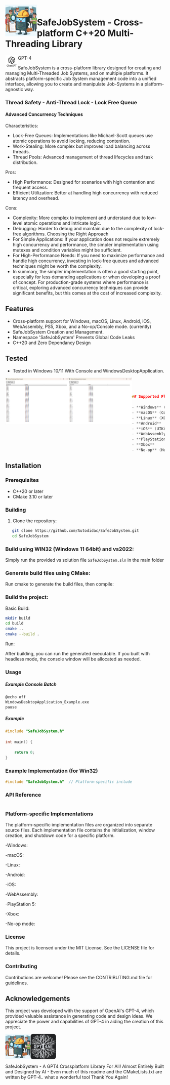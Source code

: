 <img align="left" src="image/3.jpg" width="100px"/>


# SafeJobSystem - Cross-platform C++20 Multi-Threading Library


<img align="left" src="image/gpt.jpg" width="40px"/>GPT-4



SafeJobSystem is a cross-platform library designed for creating and managing Multi-Threaded Job Systems, and on multiple platforms. It abstracts platform-specific Job System management code into a unified interface, allowing you to create and manipulate Job-Systems in a platform-agnostic way. 



### Thread Safety - Anti-Thread Lock - Lock Free Queue

#### Advanced Concurrency Techniques

Characteristics:

- Lock-Free Queues: Implementations like Michael-Scott queues use atomic operations to avoid locking, reducing contention.
- Work-Stealing: More complex but improves load balancing across threads.
- Thread Pools: Advanced management of thread lifecycles and task distribution.

Pros:

- High Performance: Designed for scenarios with high contention and frequent access.
- Efficient Utilization: Better at handling high concurrency with reduced latency and overhead.

Cons:

- Complexity: More complex to implement and understand due to low-level atomic operations and intricate logic.
- Debugging: Harder to debug and maintain due to the complexity of lock-free algorithms.
Choosing the Right Approach
- For Simple Applications: If your application does not require extremely high concurrency and performance, the simpler implementation using mutexes and condition variables might be sufficient.
- For High-Performance Needs: If you need to maximize performance and handle high concurrency, investing in lock-free queues and advanced techniques might be worth the complexity.
- In summary, the simpler implementation is often a good starting point, especially for less demanding applications or when developing a proof of concept. For production-grade systems where performance is critical, exploring advanced concurrency techniques can provide significant benefits, but this comes at the cost of increased complexity.



## Features


- Cross-platform support for Windows, macOS, Linux, Android, iOS, WebAssembly, PS5, Xbox, and a No-op/Console mode. (currently)
- SafeJobSystem Creation and Management.
- Namespace 'SafeJobSystem' Prevents Global Code Leaks
- C++20 and Zero Dependancy Design


## Tested


- Tested in Windows 10/11 With Console and WindowsDesktopApplication.



<img align="left" src="image/3.png" width="200px"/>


<img align="left" src="image/2.png" width="200px"/>



```cpp



## Supported Platforms

- **Windows** (Win32)
- **macOS** (Cocoa)
- **Linux** (XCB or XLib)
- **Android**
- **iOS** (UIKit)
- **WebAssembly** (Emscripten)
- **PlayStation 5** (PS5)
- **Xbox**
- **No-op** (Headless mode)
```


## Installation

### Prerequisites

- C++20 or later
- CMake 3.10 or later

### Building

1. Clone the repository:
```sh
   git clone https://github.com/Autodidac/SafeJobSystem.git
   cd SafeJobSystem
```





### Build using WIN32 (Windows 11 64bit) and vs2022:
Simply run the provided vs solution file `SafeJobSystem.sln` in the main folder




### Generate build files using CMake:
Run cmake to generate the build files, then compile:





### Build the project:
Basic Build:
```sh
mkdir build
cd build
cmake ..
cmake --build .
```


Run:

After building, you can run the generated executable. If you built with headless mode, the console window will be allocated as needed.


### Usage
##### Example Console Batch
```batch
@echo off
WindowsDesktopApplication_Example.exe 
pause
```

##### Example
```cpp
#include "SafeJobSystem.h"

int main() {

    return 0;
}
```

### Example Implementation (for Win32)
```cpp
#include "SafeJobSystem.h"  // Platform-specific include

```

### API Reference

```cpp

```



### Platform-specific Implementations
The platform-specific implementation files are organized into separate source files. Each implementation file contains the initialization, window creation, and shutdown code for a specific platform.

-Windows:

-macOS:

-Linux: 

-Android:

-iOS: 

-WebAssembly: 

-PlayStation 5: 

-Xbox: 

-No-op mode:



### License
This project is licensed under the MIT License. See the LICENSE file for details.


### Contributing
Contributions are welcome! Please see the CONTRIBUTING.md file for guidelines.


## Acknowledgements
This project was developed with the support of OpenAI's GPT-4, which provided valuable assistance in generating code and design ideas. We appreciate the power and capabilities of GPT-4 in aiding the creation of this project.



<img align="left" src="image/3.jpg" width="80px"/>
<img align="center" src="image/gpt4all.png" width="80px"/>

SafeJobSystem - A GPT4 Crossplatform Library For All! Almost Entirely Built and Designed by AI - Even much of this readme and the CMakeLists.txt are written by GPT-4.. what a wonderful tool Thank You Again!



